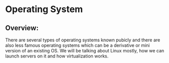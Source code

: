 # Operating System
## Overview:
There are several types of operating systems known pubicly and there are also less famous operating systems which can be a derivative or mini version of an existing OS.
We will be talking about Linux mostly, how we can launch servers on it and how virtualization works.